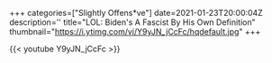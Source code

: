 +++
categories=["Slightly Offens*ve"]
date=2021-01-23T20:00:04Z
description=''
title="LOL: Biden's A Fascist By His Own Definition"
thumbnail="https://i.ytimg.com/vi/Y9yJN_jCcFc/hqdefault.jpg"
+++

{{< youtube Y9yJN_jCcFc >}}

